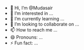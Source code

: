 - 👋 Hi, I’m @Mudasair
- 👀 I’m interested in ...
- 🌱 I’m currently learning ...
- 💞️ I’m looking to collaborate on ...
- 📫 How to reach me ...
- 😄 Pronouns: ...
- ⚡ Fun fact: ...

<!---
Mudasair/Mudasair is a ✨ special ✨ repository because its `README.md` (this file) appears on your GitHub profile.
You can click the Preview link to take a look at your changes.
--->
